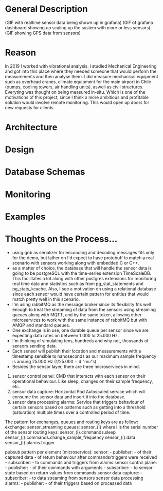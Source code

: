 # General Description

(GIF with realtime sensor data being shown up in grafana)
(GIF of grafana dashboard showing up scaling up the system with more or less sensors)
(GIF showing GPS data from sensors)

# Reason
In 2019 I worked with vibrational analysis. I studied Mechanical Engineering and got into this place where they needed someone that would perform the measurements and then analyse them. I did measure mechanical equipment such as overhead cranes, climate equipment for the main airport in Chile (pumps, cooling towers, air handling units), aswell as civil structures. Everyting was thought on being measured in-situ. Which is one of the motivations of this project, since I think a more ambitious and profitable solution would involve remote monitoring. This would open up doors for new requests for clients. 

# Architecture

# Design

# Database Schemas

# Monitoring

# Examples

# Thoughts on the Process...
* using gob as serializer for enconding and decoding messages fits only for the demo, but lather on I'd expect to have protobuff to match a real scenario with sensors working along with embedded C or C++.
* as a matter of choice, the database that will handle the sensor data is going to be postgreSQL with the time-series extension TimeScaleDB. This facilitates a lot along with other postgres extensions for monitoring real time data and statistics such as from pg_stat_statements and pg_stats_kcache. Also, I see a motivation on using a relational database since each sensor would have certain pattern for entities that would match pretty well in this scenario.
* I'm using rabbitMQ as the message broker since its flexibility fits well enough to treat the streaming of data from the sensors using streaming queues along with MQTT, and by the same token, allowing other microservices to work with the same instance of rabbitMQ but with AMQP and standard queues.
* One exchange is in use, one durable queue per sensor since we are expecting data rates on between 1.000 to 25.000 Hz.
* I'm thinking of simulating tens, hundreds and why not, thousands of sensors sending data.
* Each sensor will publish their location and measurements with a timestamp sensible to nanoseconds as our maximum sample frequency is aroung 25.000 Hz (1/25.000 = 4 "mu"s)
* Besides the sensor layer, there are three microservices in mind.
1) sensor control panel: CMD that interacts with each sensor on their operational behaviour. Like sleep, changes on their sample frequency, etc.
2) sensor data capture: Horizontal Pod Autoscaled service which will consume the sensor data and insert it into the database.
3) sensor data processing alarms: Service that triggers behaviour of certain sensors based on patterns such as getting into a threshold (saturation) multiple times over a controlled period of time.

The pattern for exchanges, queues and routing keys are as follow:
exchange: sensor_streaming
queues: sensor_{i} where i is the serial number of the sensor
routing keys: 
    sensor_{i}.commands.sleep
    sensor_{i}.commands.change_sample_frequency
    sensor_{i}.data
    sensor_{i}.alarms.trigger

pubsub pattern per element (microservice):
    sensor: 
        - publisher: 
            - of their captured data
            - of return behaviour after commands/triggers were received
        - subscriber: 
            - to commands and triggers from alarms
    sensor control plane:
        - publisher: 
            - of their commands with arguments
        - subscriber: 
            - to sensor state based on return values from commands
    sensor data capture:
        - subscriber:
            - to data streaming from sensors
    sensor data processing alarms:
        - publisher:
            - of their triggers based on processed data


